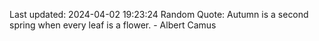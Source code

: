 Last updated: 2024-04-02 19:23:24
Random Quote: Autumn is a second spring when every leaf is a flower. - Albert Camus